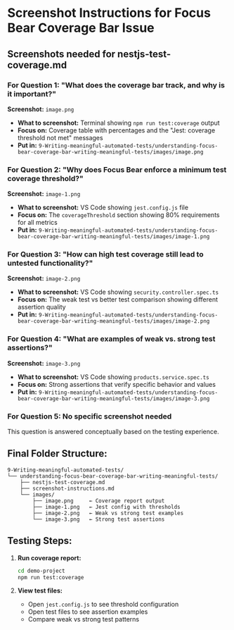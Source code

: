 # Screenshot Instructions for Focus Bear Coverage Bar Issue

## Screenshots needed for nestjs-test-coverage.md

### For Question 1: "What does the coverage bar track, and why is it important?"
**Screenshot:** `image.png`
- **What to screenshot:** Terminal showing `npm run test:coverage` output
- **Focus on:** Coverage table with percentages and the "Jest: coverage threshold not met" messages
- **Put in:** `9-Writing-meaningful-automated-tests/understanding-focus-bear-coverage-bar-writing-meaningful-tests/images/image.png`

### For Question 2: "Why does Focus Bear enforce a minimum test coverage threshold?"
**Screenshot:** `image-1.png`
- **What to screenshot:** VS Code showing `jest.config.js` file
- **Focus on:** The `coverageThreshold` section showing 80% requirements for all metrics
- **Put in:** `9-Writing-meaningful-automated-tests/understanding-focus-bear-coverage-bar-writing-meaningful-tests/images/image-1.png`

### For Question 3: "How can high test coverage still lead to untested functionality?"
**Screenshot:** `image-2.png`
- **What to screenshot:** VS Code showing `security.controller.spec.ts`
- **Focus on:** The weak test vs better test comparison showing different assertion quality
- **Put in:** `9-Writing-meaningful-automated-tests/understanding-focus-bear-coverage-bar-writing-meaningful-tests/images/image-2.png`

### For Question 4: "What are examples of weak vs. strong test assertions?"
**Screenshot:** `image-3.png`
- **What to screenshot:** VS Code showing `products.service.spec.ts`
- **Focus on:** Strong assertions that verify specific behavior and values
- **Put in:** `9-Writing-meaningful-automated-tests/understanding-focus-bear-coverage-bar-writing-meaningful-tests/images/image-3.png`

### For Question 5: No specific screenshot needed
This question is answered conceptually based on the testing experience.

## Final Folder Structure:

```
9-Writing-meaningful-automated-tests/
└── understanding-focus-bear-coverage-bar-writing-meaningful-tests/
    ├── nestjs-test-coverage.md
    ├── screenshot-instructions.md
    └── images/
        ├── image.png     ← Coverage report output
        ├── image-1.png   ← Jest config with thresholds
        ├── image-2.png   ← Weak vs strong test examples
        └── image-3.png   ← Strong test assertions
```

## Testing Steps:

1. **Run coverage report:**
   ```bash
   cd demo-project
   npm run test:coverage
   ```

2. **View test files:**
   - Open `jest.config.js` to see threshold configuration
   - Open test files to see assertion examples
   - Compare weak vs strong test patterns